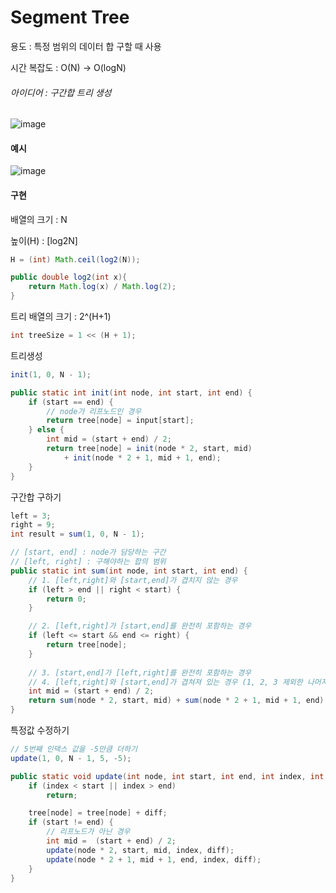 # Segment Tree

용도 : 특정 범위의 데이터 합 구할 때 사용

시간 복잡도 : O(N) -> O(logN)

###### 아이디어 : 구간합 트리 생성

![image](https://user-images.githubusercontent.com/31649100/112465837-81678780-8da8-11eb-9d2d-42083b8691c7.png)



#### 예시

![image](https://user-images.githubusercontent.com/31649100/112465742-685ed680-8da8-11eb-8c9c-0fe7e1c11f9c.png)



#### 구현

배열의 크기 : N

높이(H) : [log2N]

```java
H = (int) Math.ceil(log2(N));
```

```java
public double log2(int x){
    return Math.log(x) / Math.log(2);
}
```



트리 배열의 크기 : 2^(H+1)

```java
int treeSize = 1 << (H + 1);
```



트리생성

```java
init(1, 0, N - 1);
```

```java
public static int init(int node, int start, int end) {
    if (start == end) {
    	// node가 리프노드인 경우
        return tree[node] = input[start];
    } else {
        int mid = (start + end) / 2;
        return tree[node] = init(node * 2, start, mid)
            + init(node * 2 + 1, mid + 1, end);
    }
}
```



구간합 구하기

```java
left = 3;
right = 9;
int result = sum(1, 0, N - 1);
```

```java
// [start, end] : node가 담당하는 구간
// [left, right] : 구해야하는 합의 범위
public static int sum(int node, int start, int end) {
    // 1. [left,right]와 [start,end]가 겹치지 않는 경우
    if (left > end || right < start) {
        return 0;
    }

    // 2. [left,right]가 [start,end]를 완전히 포함하는 경우
    if (left <= start && end <= right) {
        return tree[node];
    }
	
    // 3. [start,end]가 [left,right]를 완전히 포함하는 경우
    // 4. [left,right]와 [start,end]가 겹쳐져 있는 경우 (1, 2, 3 제외한 나머지 경우)
    int mid = (start + end) / 2;
    return sum(node * 2, start, mid) + sum(node * 2 + 1, mid + 1, end);
}

```



특정값 수정하기

```java
// 5번째 인덱스 값을 -5만큼 더하기
update(1, 0, N - 1, 5, -5);
```

```java
public static void update(int node, int start, int end, int index, int diff) {
    if (index < start || index > end)
        return;

    tree[node] = tree[node] + diff;
    if (start != end) {
        // 리프노드가 아닌 경우
        int mid =  (start + end) / 2;
        update(node * 2, start, mid, index, diff);
        update(node * 2 + 1, mid + 1, end, index, diff);
    }
}
```




